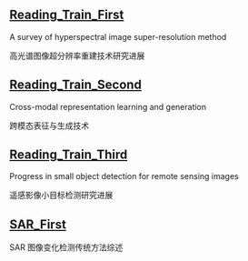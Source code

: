 ## [Reading_Train_First](https://github.com/ZYJ-Group/paper/blob/main/thy/Reading_Train_First.md)
A survey of hyperspectral image super-resolution method

高光谱图像超分辨率重建技术研究进展

## [Reading_Train_Second](https://github.com/ZYJ-Group/paper/blob/main/thy/Reading_Train_Second.md)
Cross-modal representation learning and generation

跨模态表征与生成技术

## [Reading_Train_Third](https://github.com/ZYJ-Group/paper/blob/main/thy/Reading_Train_Third.md)
Progress in small object detection for remote sensing images

遥感影像小目标检测研究进展

## [SAR_First](https://github.com/ZYJ-Group/Tanghy/blob/main/3-paper/SAR_First.md)
SAR 图像变化检测传统方法综述

